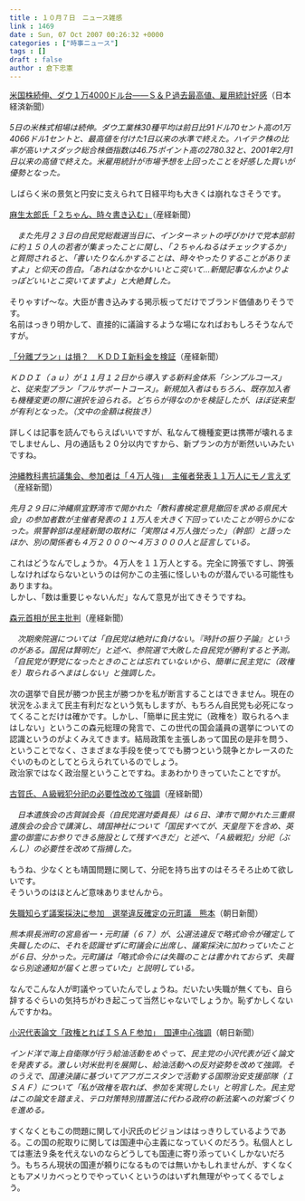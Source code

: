 ```yaml
---
title : １０月７日　ニュース雑感
link : 1469
date : Sun, 07 Oct 2007 00:26:32 +0000
categories : ["時事ニュース"]
tags : []
draft : false
author : 倉下忠憲
---
```


<A HREF="http://www.nikkei.co.jp/news/market/20071006c8db7iaa0506.html" TARGET="_blank">米国株続伸、ダウ１万4000ドル台――Ｓ＆Ｐ過去最高値、雇用統計好感</A>（日本経済新聞）<BR><BR><I>5日の米株式相場は続伸。ダウ工業株30種平均は前日比91ドル70セント高の1万4066ドル1セントと、最高値を付けた1日以来の水準で終えた。ハイテク株の比率が高いナスダック総合株価指数は46.75ポイント高の2780.32と、2001年2月1日以来の高値で終えた。米雇用統計が市場予想を上回ったことを好感した買いが優勢となった。</I><BR><BR>しばらく米の景気と円安に支えられて日経平均も大きくは崩れなさそうです。<BR><BR><A HREF="http://sankei.jp.msn.com/politics/situation/071006/stt0710062210004-n1.htm" TARGET="_blank">麻生太郎氏「２ちゃん、時々書き込む」</A>（産経新聞）<BR><BR><I>　また先月２３日の自民党総裁選当日に、インターネットの呼びかけで党本部前に約１５０人の若者が集まったことに関し、「２ちゃんねるはチェックするか」と質問されると、「書いたりなんかすることは、時々やったりすることがありますよ」と仰天の告白。「あれはなかなかいいとこ突いて…新聞記事なんかよりよっぽどいいとこ突いてますよ」と大絶賛した。</I><BR><BR>そりゃすげ～な。大臣が書き込みする掲示板ってだけでブランド価値ありそうです。<BR>名前はっきり明かして、直接的に議論するような場になればおもしろそうなんですが。<BR><BR><A HREF="http://sankei.jp.msn.com/economy/business/071007/biz0710070102000-n1.htm" TARGET="_blank">「分離プラン」は損？　ＫＤＤＩ新料金を検証</A>（産経新聞）<BR><BR><I>ＫＤＤＩ（ａｕ）が１１月１２日から導入する新料金体系「シンプルコース」と、従来型プラン「フルサポートコース」。新規加入者はもちろん、既存加入者も機種変更の際に選択を迫られる。どちらが得なのかを検証したが、ほぼ従来型が有利となった。（文中の金額は税抜き）</I><BR><BR>詳しくは記事を読んでもらえばいいですが、私なんて機種変更は携帯が壊れるまでしませんし、月の通話も２０分以内ですから、新プランの方が断然いいみたいですね。<BR><BR><A HREF="http://sankei.jp.msn.com/politics/situation/071006/stt0710062247005-n1.htm" TARGET="_blank">沖縄教科書抗議集会、参加者は「４万人強」　主催者発表１１万人にモノ言えず</A>（産経新聞）<BR><BR><I>先月２９日に沖縄県宜野湾市で開かれた「教科書検定意見撤回を求める県民大会」の参加者数が主催者発表の１１万人を大きく下回っていたことが明らかになった。県警幹部は産経新聞の取材に「実際は４万人強だった」（幹部）と語ったほか、別の関係者も４万２０００～４万３０００人と証言している。</I><BR><BR>これはどうなんでしょうか。４万人を１１万人とする。完全に誇張ですし、誇張しなければならないというのは何かこの主張に怪しいものが潜んでいる可能性もありますね。<BR>しかし、「数は重要じゃないんだ」なんて意見が出てきそうですね。<BR><BR><A HREF="http://sankei.jp.msn.com/politics/situation/071006/stt0710062110003-n1.htm" TARGET="_blank">森元首相が民主批判</A>（産経新聞）<BR><BR><I>　次期衆院選については「自民党は絶対に負けない。『時計の振り子論』というのがある。国民は賢明だ」と述べ、参院選で大敗した自民党が勝利すると予測。「自民党が野党になったときのことは忘れていないから、簡単に民主党に（政権を）取られるへまはしない」と強調した。</I><BR><BR>次の選挙で自民が勝つか民主が勝つかを私が断言することはできません。現在の状況をふまえて民主有利だなという気もしますが、もちろん自民党も必死になってくることだけは確かです。しかし、「簡単に民主党に（政権を）取られるへまはしない」というこの森元総理の発言で、この世代の国会議員の選挙についての認識というのがよくみえてきます。結局政策を主張しあって国民の是非を問う、ということでなく、さまざまな手段を使ってでも勝つという競争とかレースのたぐいのものとしてとらえられているのでしょう。<BR>政治家ではなく政治屋ということですね。まあわかりきっていたことですが。<BR><BR><A HREF="http://sankei.jp.msn.com/politics/situation/071006/stt0710061932002-n1.htm" TARGET="_blank">古賀氏、Ａ級戦犯分祀の必要性改めて強調</A>（産経新聞）<BR><BR><I>　日本遺族会の古賀誠会長（自民党選対委員長）は６日、津市で開かれた三重県遺族会の会合で講演し、靖国神社について「国民すべてが、天皇陛下を含め、英霊の御霊にお参りできる施設として残すべきだ」と述べ、「Ａ級戦犯」分祀（ぶんし）の必要性を改めて指摘した。</I><BR><BR>もうね、少なくとも靖国問題に関して、分祀を持ち出すのはそろそろ止めて欲しいです。<BR>そういうのはほとんど意味ありませんから。<BR><BR><A HREF="http://www.asahi.com/national/update/1007/SEB200710060020.html" TARGET="_blank">失職知らず議案採決に参加　選挙違反確定の元町議　熊本</A>（朝日新聞）<BR><BR><I>熊本県長洲町の宮島省一・元町議（６７）が、公選法違反で略式命令が確定して失職したのに、それを認識せずに町議会に出席し、議案採決に加わっていたことが６日、分かった。元町議は「略式命令には失職のことは書かれておらず、失職なら別途通知が届くと思っていた」と説明している。</I> <BR><BR>なんでこんな人が町議やっていたんでしょうね。だいたい失職が無くても、自ら辞するぐらいの気持ちがわき起こって当然じゃないでしょうか。恥ずかしくないんですかね。<BR><BR><A HREF="http://www.asahi.com/politics/update/1006/TKY200710060001.html" TARGET="_blank">小沢代表論文「政権とればＩＳＡＦ参加」　国連中心強調</A>（朝日新聞）<BR><BR><I>インド洋で海上自衛隊が行う給油活動をめぐって、民主党の小沢代表が近く論文を発表する。激しい対米批判を展開し、給油活動への反対姿勢を改めて強調。そのうえで、国連決議に基づいてアフガニスタンで活動する国際治安支援部隊（ＩＳＡＦ）について「私が政権を取れば、参加を実現したい」と明言した。民主党はこの論文を踏まえ、テロ対策特別措置法に代わる政府の新法案への対案づくりを進める。 </I><BR><BR>すくなくともこの問題に関して小沢氏のビジョンははっきりしているようである。この国の舵取りに関しては国連中心主義になっていくのだろう。私個人としては憲法９条を代えないのならどうしても国連に寄り添っていくしかないだろう。もちろん現状の国連が頼りになるものでは無いかもしれませんが、すくなくともアメリカべっとりでやっていくというのはいずれ無理がやってくるでしょう。<br><br>
